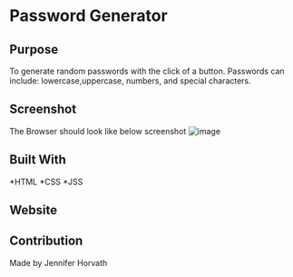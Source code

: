 # Password Generator

## Purpose
To generate random passwords with the click of a button. Passwords can include: lowercase,uppercase, numbers, and special characters.

## Screenshot
The Browser should look like below screenshot
![image](https://user-images.githubusercontent.com/94391604/145742480-29dbe4a2-5158-484a-9873-aa2a23488398.png)

## Built With
*HTML 
*CSS
*JSS

## Website


## Contribution
Made by Jennifer Horvath

